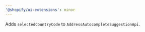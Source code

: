 ```yaml
---
'@shopify/ui-extensions': minor
---
```


Adds `selectedCountryCode` to `AddressAutocompleteSuggestionApi`.
